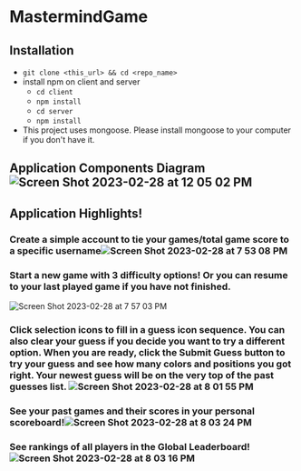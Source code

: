 # MastermindGame

## Installation

- `git clone <this_url> && cd <repo_name>`
- install npm on client and server
  - `cd client`
  - `npm install`
  - `cd server`
  - `npm install`
- This project uses mongoose. Please install mongoose to your computer if you don't have it.
## Application Components Diagram![Screen Shot 2023-02-28 at 12 05 02 PM](https://user-images.githubusercontent.com/97583316/222042276-18d93abb-a6ea-46e6-88a5-bb85ff63545d.png)

## Application Highlights!
### Create a simple account to tie your games/total game score to a specific username![Screen Shot 2023-02-28 at 7 53 08 PM](https://user-images.githubusercontent.com/97583316/222040868-69ec1595-1a64-4c5c-b379-9860af335b4a.png)
### Start a new game with 3 difficulty options! Or you can resume to your last played game if you have not finished.
![Screen Shot 2023-02-28 at 7 57 03 PM](https://user-images.githubusercontent.com/97583316/222041305-bb220ab0-280d-4879-b87e-07ec9b7ffaf1.png)
### Click selection icons to fill in a guess icon sequence. You can also clear your guess if you decide you want to try a different option. When you are ready, click the Submit Guess button to try your guess and see how many colors and positions you got right. Your newest guess will be on the very top of the past guesses list. ![Screen Shot 2023-02-28 at 8 01 55 PM](https://user-images.githubusercontent.com/97583316/222041926-be09b8cd-764f-4841-a03a-0362667f5bb2.png)
### See your past games and their scores in your personal scoreboard!![Screen Shot 2023-02-28 at 8 03 24 PM](https://user-images.githubusercontent.com/97583316/222042071-a0c9929c-a520-44d2-8f78-143c31c89ab5.png)
### See rankings of all players in the Global Leaderboard!![Screen Shot 2023-02-28 at 8 03 16 PM](https://user-images.githubusercontent.com/97583316/222042185-ca8bb873-0b3b-4be1-b3dc-d541ede5a820.png)
